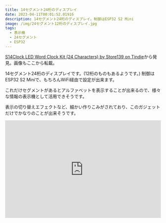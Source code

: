 ```yaml
---
title: 14セグメント24桁のディスプレイ
date: 2023-04-11T00:01:52.01916
description: 14セグメント24桁のディスプレイ。制御はESP32 S2 Mini
image: /img/24セグメント12桁のディスプレイ.jpg
tags:
  - 表示機
  - 24セグメント
  - ESP32
---
```

[S14Clock LED Word Clock Kit (24 Characters) by Store139 on Tindie](https://www.tindie.com/products/simpleavr/s14clock-led-word-clock-kit-24-characters/)から発見。画像もここから転載。

14セグメント24桁のディスプレイです。(12桁のものもあるようです。)
制御はESP32 S2 Miniで、もちろんWiFi経由で設定が出来ます。

これだけセグメントがあるとアルファベットを表示することが出来るので、様々な情報の表示機として活用できそうです。

表示の切り替えエフェクトなど、細かい作りこみがされており、このガジェットだけでかなりのことが出来そうです。


<iframe width="100%" height="315" src="https://www.youtube.com/embed/q_kRyNXgdq0" title="YouTube video player" frameborder="0" allow="accelerometer; autoplay; clipboard-write; encrypted-media; gyroscope; picture-in-picture" allowfullscreen></iframe>

